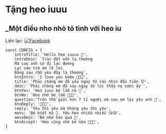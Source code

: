 # Tặng heo iuuu
## _Một điều nho nhỏ tỏ tình với heo iu 

Liên lạc: 
[![Facebook](https://i.imgur.com/GRqy96ts.jpg)](https://www.facebook.com/ttrang1205)



```
const CONFIG = {
    introTitle: 'Hello heo iuuuu 🥰',
    introDesc: `Trái đất vốn lạ thường
    Mà sao anh cứ đi lạc đường
    Lạc vào tim em lẻ loi
    Đằng sau chữ yêu đây là thương`,
    btnIntro: 'I love you babe 🥰🥰🥰',
    title: 'Phải chăng em đã yêu ngay từ cái nhìn đầu tiên 😙',
    desc: 'Phải chăng em đã say ngay từ lúc thấy nụ cười ấy ',
    btnYes: 'Heo iuuu bé lắm nè 🥰',
    btnNo: 'Heo nhớ bé lắm 🥰🥰🥰',
    question:'Trên thế giới hơn 7 tỉ người mà sao em lại yêu anh 🥰',
    btnReply: '🥰🥰🥰',
    reply: 'Yêu thì yêu mà không yêu thì yêu',
    mess: 'Bé biết mà 🥰. Yêu heo nhiều nhiều 😘😘',
    messDesc: 'Bé nhớ heo quá 🥰',
    btnAccept: 'Heo cũng nhớ bé nữa 🥰🥰🥰',
}
```

